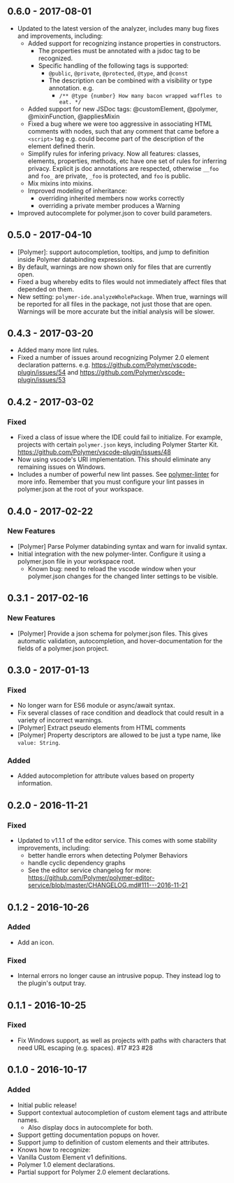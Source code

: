 <!--
  PRs should document any user-visible changes in the Unreleased section.
  Uncomment out the header as necessary.
-->

<!--## [Unreleased]-->
## 0.6.0 - 2017-08-01

* Updated to the latest version of the analyzer, includes many bug fixes and improvements, including:
  * Added support for recognizing instance properties in constructors.
    * The properties must be annotated with a jsdoc tag to be recognized.
    * Specific handling of the following tags is supported:
      * `@public`, `@private`, `@protected`, `@type`, and `@const`
      * The description can be combined with a visibility or type annotation. e.g.
        * `/** @type {number} How many bacon wrapped waffles to eat. */`
  * Added support for new JSDoc tags: @customElement, @polymer, @mixinFunction, @appliesMixin
  * Fixed a bug where we were too aggressive in associating HTML comments with
    nodes, such that any comment that came before a `<script>` tag e.g. could
    become part of the description of the element defined therin.
  * Simplify rules for infering privacy. Now all features: classes, elements, properties, methods, etc have one set of rules for inferring privacy. Explicit js doc annotations are respected, otherwise `__foo` and `foo_` are private, `_foo` is protected, and `foo` is public.
  * Mix mixins into mixins.
  * Improved modeling of inheritance:
    * overriding inherited members now works correctly
    * overriding a private member produces a Warning
* Improved autocomplete for polymer.json to cover build parameters.

## 0.5.0 - 2017-04-10

* [Polymer]: support autocompletion, tooltips, and jump to definition inside Polymer databinding expressions.
* By default, warnings are now shown only for files that are currently open.
* Fixed a bug whereby edits to files would not immediately affect files that depended on them.
* New setting: `polymer-ide.analyzeWholePackage`. When true, warnings will be reported for all files in the package, not just those that are open. Warnings will be more accurate but the initial analysis will be slower.

## 0.4.3 - 2017-03-20

* Added many more lint rules.
* Fixed a number of issues around recognizing Polymer 2.0 element declaration patterns. e.g. https://github.com/Polymer/vscode-plugin/issues/54 and https://github.com/Polymer/vscode-plugin/issues/53

## 0.4.2 - 2017-03-02

### Fixed

* Fixed a class of issue where the IDE could fail to initialize. For example, projects with certain `polymer.json` keys, including Polymer Starter Kit. https://github.com/Polymer/vscode-plugin/issues/48
* Now using vscode's URI implementation. This should eliminate any remaining issues on Windows.
* Includes a number of powerful new lint passes. See [polymer-linter](https://github.com/Polymer/polymer-linter/blob/master/CHANGELOG.md#015---2017-03-03) for more info. Remember that you must configure your lint passes in polymer.json at the root of your workspace.


## 0.4.0 - 2017-02-22

### New Features

* [Polymer] Parse Polymer databinding syntax and warn for invalid syntax.
* Initial integration with the new polymer-linter. Configure it using a polymer.json file in your workspace root.
  * Known bug: need to reload the vscode window when your polymer.json changes for the changed linter settings to be visible.

## 0.3.1 - 2017-02-16

### New Features

* [Polymer] Provide a json schema for polymer.json files. This gives automatic validation, autocompletion, and hover-documentation for the fields of a polymer.json project.

## 0.3.0 - 2017-01-13

### Fixed

* No longer warn for ES6 module or async/await syntax.
* Fix several classes of race condition and deadlock that could result in a variety of incorrect warnings.
* [Polymer] Extract pseudo elements from HTML comments
* [Polymer] Property descriptors are allowed to be just a type name, like `value: String`.

### Added

* Added autocompletion for attribute values based on property information.


## 0.2.0 - 2016-11-21

### Fixed

* Updated to v1.1.1 of the editor service. This comes with some stability improvements, including:
  * better handle errors when detecting Polymer Behaviors
  * handle cyclic dependency graphs
  * See the editor service changelog for more: https://github.com/Polymer/polymer-editor-service/blob/master/CHANGELOG.md#111---2016-11-21

## 0.1.2 - 2016-10-26

### Added
* Add an icon.

### Fixed
* Internal errors no longer cause an intrusive popup. They instead log to the plugin's output tray.

## 0.1.1 - 2016-10-25

### Fixed
* Fix Windows support, as well as projects with paths with characters that need URL escaping (e.g. spaces). #17 #23 #28

## 0.1.0 - 2016-10-17

### Added
* Initial public release!
* Support contextual autocompletion of custom element tags and attribute names.
  * Also display docs in autocomplete for both.
* Support getting documentation popups on hover.
* Support jump to definition of custom elements and their attributes.
* Knows how to recognize:
 * Vanilla Custom Element v1 definitions.
 * Polymer 1.0 element declarations.
 * Partial support for Polymer 2.0 element declarations.
